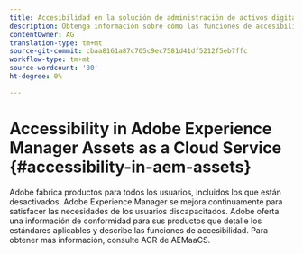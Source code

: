```yaml
---
title: Accesibilidad en la solución de administración de activos digitales.
description: Obtenga información sobre cómo las funciones de accesibilidad de Adobe Experience Manager como servicio de nube ayudan a los usuarios desactivados.
contentOwner: AG
translation-type: tm+mt
source-git-commit: cbaa8161a87c765c9ec7581d41df5212f5eb7ffc
workflow-type: tm+mt
source-wordcount: '80'
ht-degree: 0%

---
```



# Accessibility in Adobe Experience Manager Assets as a Cloud Service {#accessibility-in-aem-assets}

Adobe fabrica productos para todos los usuarios, incluidos los que están desactivados. Adobe Experience Manager se mejora continuamente para satisfacer las necesidades de los usuarios discapacitados. Adobe oferta una información de conformidad para sus productos que detalle los estándares aplicables y describe las funciones de accesibilidad.
Para obtener más información, consulte ACR de AEMaaCS.
